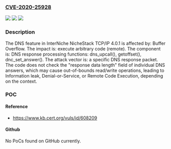 ### [CVE-2020-25928](https://cve.mitre.org/cgi-bin/cvename.cgi?name=CVE-2020-25928)
![](https://img.shields.io/static/v1?label=Product&message=n%2Fa&color=blue)
![](https://img.shields.io/static/v1?label=Version&message=n%2Fa&color=blue)
![](https://img.shields.io/static/v1?label=Vulnerability&message=n%2Fa&color=brighgreen)

### Description

The DNS feature in InterNiche NicheStack TCP/IP 4.0.1 is affected by: Buffer Overflow. The impact is: execute arbitrary code (remote). The component is: DNS response processing functions: dns_upcall(), getoffset(), dnc_set_answer(). The attack vector is: a specific DNS response packet. The code does not check the "response data length" field of individual DNS answers, which may cause out-of-bounds read/write operations, leading to Information leak, Denial-or-Service, or Remote Code Execution, depending on the context.

### POC

#### Reference
- https://www.kb.cert.org/vuls/id/608209

#### Github
No PoCs found on GitHub currently.

